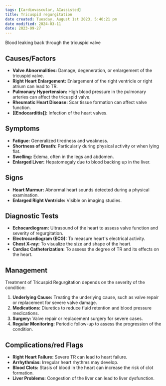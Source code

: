 ```yaml
---
tags: [Cardiovascular, AIassisted]
title: Tricuspid regurgitation
date created: Tuesday, August 1st 2023, 5:40:21 pm
date modified: 2024-03-11
date: 2023-09-27
---
```


Blood leaking back through the tricuspid valve
## Causes/Factors

- **Valve Abnormalities:** Damage, degeneration, or enlargement of the tricuspid valve.
- **Right Heart Enlargement:** Enlargement of the right ventricle or right atrium can lead to TR.
- **Pulmonary Hypertension:** High blood pressure in the pulmonary arteries can affect the tricuspid valve.
- **Rheumatic Heart Disease:** Scar tissue formation can affect valve function.
- **[[Endocarditis]]:** Infection of the heart valves.

## Symptoms

- **Fatigue:** Generalized tiredness and weakness.
- **Shortness of Breath:** Particularly during physical activity or when lying flat.
- **Swelling:** Edema, often in the legs and abdomen.
- **Enlarged Liver:** Hepatomegaly due to blood backing up in the liver.

## Signs

- **Heart Murmur:** Abnormal heart sounds detected during a physical examination.
- **Enlarged Right Ventricle:** Visible on imaging studies.

## Diagnostic Tests

- **Echocardiogram:** Ultrasound of the heart to assess valve function and severity of regurgitation.
- **Electrocardiogram (ECG):** To measure heart's electrical activity.
- **Chest X-ray:** To visualize the size and shape of the heart.
- **Cardiac Catheterization:** To assess the degree of TR and its effects on the heart.

## Management

Treatment of Tricuspid Regurgitation depends on the severity of the condition:

1. **Underlying Cause:** Treating the underlying cause, such as valve repair or replacement for severe valve damage.
2. **Medications:** Diuretics to reduce fluid retention and blood pressure medications.
3. **Surgery:** Valve repair or replacement surgery for severe cases.
4. **Regular Monitoring:** Periodic follow-up to assess the progression of the condition.

## Complications/red Flags

- **Right Heart Failure:** Severe TR can lead to heart failure.
- **Arrhythmias:** Irregular heart rhythms may develop.
- **Blood Clots:** Stasis of blood in the heart can increase the risk of clot formation.
- **Liver Problems:** Congestion of the liver can lead to liver dysfunction.